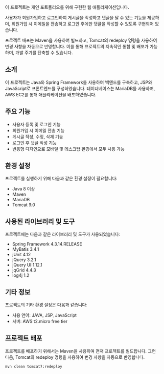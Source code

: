 이 프로젝트는 개인 포트폴리오를 위해 구현한 웹 애플리케이션입니다. 

사용자가 회원가입하고 로그인하여 게시글을 작성하고 댓글을 달 수 있는 기능을 제공하며, 회원가입 시 이메일을 전송하고 로그인 후에만 댓글을 작성할 수 있도록 구현되어 있습니다.

프로젝트 배포는 Maven을 사용하여 빌드하고, Tomcat의 redeploy 명령을 사용하여 변경 사항을 자동으로 반영합니다. 이를 통해 프로젝트의 지속적인 통합 및 배포가 가능하며, 개발 주기를 단축할 수 있습니다.

## 소개

이 프로젝트는 Java와 Spring Framework를 사용하여 백엔드를 구축하고, JSP와 JavaScript로 프론트엔드를 구성하였습니다. 데이터베이스는 MariaDB를 사용하며, AWS EC2를 통해 애플리케이션을 배포하였습니다.

## 주요 기능

- 사용자 등록 및 로그인 기능
- 회원가입 시 이메일 전송 기능
- 게시글 작성, 수정, 삭제 기능
- 로그인 후 댓글 작성 기능
- 반응형 디자인으로 모바일 및 데스크탑 환경에서 모두 사용 가능

## 환경 설정

프로젝트를 실행하기 위해 다음과 같은 환경 설정이 필요합니다:

- Java 8 이상
- Maven
- MariaDB
- Tomcat 9.0

## 사용된 라이브러리 및 도구

프로젝트에는 다음과 같은 라이브러리 및 도구가 사용되었습니다:

- Spring Framework 4.3.14.RELEASE
- MyBatis 3.4.1
- jUnit 4.12
- jQuery 3.2.1
- jQuery UI 1.12.1
- jqGrid 4.4.3
- log4j 1.2

## 기타 정보

프로젝트의 기타 환경 설정은 다음과 같습니다:

- 사용 언어: JAVA, JSP, JavaScript
- 서버: AWS t2.micro free tier

## 프로젝트 배포

프로젝트를 배포하기 위해서는 Maven을 사용하여 먼저 프로젝트를 빌드합니다. 그런 다음, Tomcat의 redeploy 명령을 사용하여 변경 사항을 자동으로 반영합니다.

```bash
mvn clean tomcat7:redeploy
```

